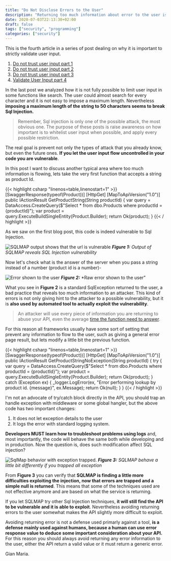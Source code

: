 ```yaml
---
title: "Do Not Disclose Errors to the User"
description: "Returning too much information about error to the user is usually a bad idea."
date: 2020-07-03T22:13:30+02:00
draft: false
tags: ["security", "programming"]
categories: ["security"]
---
```


This is the fourth article in a series of post dealing on why it is important to strictly validate user input.

1. [Do not trust user input part 1](http://www.codewrecks.com/blog/index.php/2020/01/28/do-not-trust-user-input-enforce-whitelists-narrow-allowable-input/)
1. [Do not trust user input part 2](http://www.codewrecks.com/blog/index.php/2020/01/29/do-not-trust-user-input-part-2/)
1. [Do not trust user input part 3](http://www.codewrecks.com/blog/index.php/2020/02/19/do-not-trust-user-input-part-3/)
1. [Validate User Input part 4](http://localhost:1313/post/security/validate-user-input-4/)

In the last post we analyzed how it is not fully possible to limit user input in some functions like search. The user could almost search for every character and it is not easy to impose a maximum length. Nevertheless **imposing a maximum length of the string to 50 characters seems to break Sql Injection.**

> Remember, Sql injection is only one of the possible attack, the most obvious one. The purpose of these posts is raise awareness on how important is to whitelist user input when possible, and apply every possible restriction.

The real goal is prevent not only the types of attack that you already know, but even the future ones. **If you let the user input flow uncontrolled in your code you are vulnerable**. 

In this post I want to discuss another typical area where too much information is flowing, lets take the very first function that accepts a string as product Id.

{{< highlight csharp "linenos=table,linenostart=1" >}}
[SwaggerResponse(typeof(Product))]
[HttpGet]
[MapToApiVersion("1.0")]
public IActionResult GetProductString(String productId)
{
    var query = DataAccess.CreateQuery($"Select * from dbo.Products where productId = {productId}");
    var product = query.ExecuteBuildSingleEntity<Product>(Product.Builder);
    return Ok(product);
}
{{< / highlight >}}

As we saw on the first blog post, this code is indeed vulnerable to Sql Injection.

![SQLMAP output shows that the url is vulnerable](../images/sqlmap-on-the-run.png)
***Figure 1:*** *Output of SQLMAP reveals SQL Injection vulnerability*

Now let's check what is the answer of the server when you pass a string instead of a number (product id is a number)-

![Error shown to the user](../images/error-shown-to-the-user.png)
***Figure 2:*** *Raw error shown to the user"

What you see in **Figure 2** is a standard SqlException returned to the user, a bad practice that reveals too much information to an attacker. This kind of errors is not only giving hint to the attacker to a possible vulnerability, but it is **also used by automated tool to actually exploit the vulnerability**.

> An attacker will use every piece of information you are returning to abuse your API, even the average [time the function need to answer](https://nvisium.com/blog/2015/06/25/time-based-username-enumeration.html). 

For this reason all frameworks usually have some sort of setting that prevent any information to flow to the user, such as giving a general error page result, but lets modify a little bit the previous function.

{{< highlight csharp "linenos=table,linenostart=1" >}}
[SwaggerResponse(typeof(Product))]
[HttpGet]
[MapToApiVersion("1.0")]
public IActionResult GetProductStringNoException(String productId)
{
    try
    {
        var query = DataAccess.CreateQuery($"Select * from dbo.Products where productId = {productId}");
        var product = query.ExecuteBuildSingleEntity<Product>(Product.Builder);
        return Ok(product);
    }
    catch (Exception ex)
    {
        _logger.LogError(ex, "Error performing lookup by product id. {message}", ex.Message);
        return Ok(null);
    }
}
{{< / highlight >}}

I'm not an advocate of try/catch block directly in the API, you should trap an handle exception with middleware or some global hangler, but the above code has two important changes:

1. It does not let exception details to the user
1. It logs the error with standard logging system.

**Developers MUST learn how to troubleshoot problems using logs** and, most importantly, the code will behave the same both while developing and in production. Now the question is, does such modification affect SQL injection?

![SqlMap behavior with exception trapped.](../images/sql-map-output-when-exception-is-trapped.png)
***Figure 3:*** *SQLMAP behave a little bit differently if you trapped all exception*

From **Figure 3** you can verify that **SQLMAP is finding a little more difficulties exploiting the injection, now that errors are trapped and a simple null is returned**. This means that some of the techniques used are not effective anymore and are based on what the service is returning.

If you let SQLMAP try other Sql Injection techniques, **it will still find the API to be vulnerable and it is able to exploit**. Nevertheless avoiding returning errors to the user somewhat makes the API slightly more difficult to exploit.

Avoiding returning error is not a defense used primarly against a tool, **is a defense mainly used against humans, because a human can use error response value to deduce some important consideration about your API.** For this reason you should always avoid returning any error information to the user, either the API return a valid value or it must return a generic error.

Gian Maria.